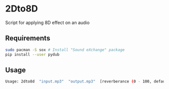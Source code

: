 # 2Dto8D

Script for applying 8D effect on an audio

## Requirements

```bash
sudo pacman -S sox # Install "Sound eXchange" package
pip install --user pydub
```
## Usage

```bash
Usage: 2dto8d  "input.mp3"  "output.mp3"  [reverberance (0 - 100, default 50)]  [Min. fade volume (default -15.0 dB)]
```